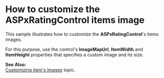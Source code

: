 # How to customize the ASPxRatingControl items image


<p>This sample illustrates how to customize the <strong>ASPxRatingControl</strong>'s items images.</p><p>For this purpose, use the control's <strong>ImageMapUrl</strong>, <strong>ItemWidth</strong> and <strong>ItemHeight</strong> properties that specifies a custom image and its size.</p><p><strong>See Also:</strong><br />
<a href="http://documentation.devexpress.com/#AspNet/CustomDocument6618">Customizing item's images</a> topic.</p>

<br/>


